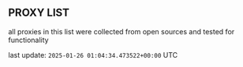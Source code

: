 ## PROXY LIST

all proxies in this list were collected from open sources and tested for functionality

last update: `2025-01-26 01:04:34.473522+00:00` UTC